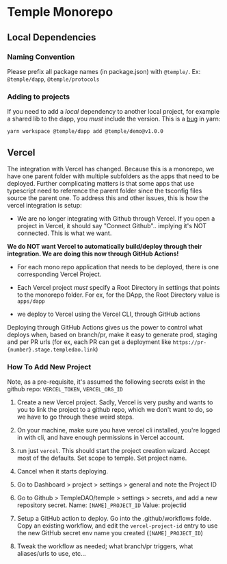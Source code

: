 # Temple Monorepo

## Local Dependencies

### Naming Convention
Please prefix all package names (in package.json) with `@temple/`. 
Ex: `@temple/dapp`, `@temple/protocols`

### Adding to projects
If you need to add a *local* dependency to another local project, for example a shared lib to the dapp, you *must* include the version. This is a [bug](https://github.com/yarnpkg/yarn/issues/4878) in yarn:

`yarn workspace @temple/dapp add @temple/demo@v1.0.0`


## Vercel

The integration with Vercel has changed. Because this is a monorepo, we have one parent folder with multiple subfolders as the apps that need to be deployed. Further complicating matters is that some apps that use typescript need to reference the parent folder since the tsconfig files source the parent one. To address this and other issues, this is how the vercel integration is setup:

  - We are no longer integrating with Github through Vercel. If you open a project in Vercel, it should say "Connect Github".. implying it's NOT connected. This is what we want.
  
  **We do NOT want Vercel to automatically build/deploy through their integration. We are doing this now through GitHub Actions!**  

  - For each mono repo application that needs to be deployed, there is one corresponding Vercel Project.

  - Each Vercel project *must* specify a Root Directory in settings that points to the monorepo folder. For ex, for the DApp, the Root Directory value is `apps/dapp`

  - we deploy to Vercel using the Vercel CLI, through GitHub actions

  Deploying through GitHub Actions gives us the power to control what deploys when, based on branch/pr, make it easy to generate prod, staging and per PR urls (for ex, each PR can get a deployment like `https://pr-{number}.stage.templedao.link`)


  ### How To Add New Project

  Note, as a pre-requisite, it's assumed the following secrets exist in the github repo: `VERCEL_TOKEN`, `VERCEL_ORG_ID`

  1. Create a new Vercel project. Sadly, Vercel is very pushy and wants to you to link the project to a github repo, which we don't want to do, so we have to go through these weird steps. 
  
  2. On your machine, make sure you have vercel cli installed, you're logged in with cli, and have enough permissions in Vercel account.

  3. run just `vercel`. This should start the project creation wizard. Accept most of the defaults. Set scope to temple. Set project name.

  4. Cancel when it starts deploying.

  5. Go to Dashboard > project > settings > general and note the Project ID

  6. Go to Github > TempleDAO/temple > settings > secrets, and add a new repository secret. Name: `[NAME]_PROJECT_ID` Value: projectid

  7. Setup a GitHub action to deploy. Go into the .github/workflows folde. Copy an existing workflow, and edit the `vercel-project-id` entry to use the new GitHub secret env name you created (`[NAME]_PROJECT_ID`)

  8. Tweak the workflow as needed; what branch/pr triggers, what aliases/urls to use, etc... 